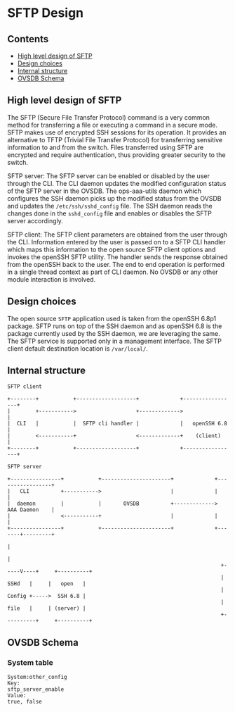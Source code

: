 # SFTP Design

## Contents
   - [High level design of SFTP](#high-level-design-of-sftp)
   - [Design choices](#design-choices)
   - [Internal structure](#internal-structure)
   - [OVSDB Schema](#ovsdb-schema)

## High level design of SFTP
The SFTP (Secure File Transfer Protocol) command is a very common method for transferring a file or executing a command in a secure mode. SFTP makes use of encrypted SSH sessions for its operation. It provides an alternative to TFTP (Trivial File Transfer Protocol) for transferring sensitive information to and from the switch. Files transferred using SFTP are encrypted and require authentication, thus providing greater security to the switch.

SFTP server:
The SFTP server can be enabled or disabled by the user through the CLI. The CLI daemon updates the modified configuration status of the SFTP server in the OVSDB. The ops-aaa-utils daemon which configures the SSH daemon picks up the modified status from the OVSDB and updates the `/etc/ssh/sshd_config` file. The SSH daemon reads the changes done in the `sshd_config` file and enables or disables the SFTP server accordingly.

SFTP client:
The SFTP client parameters are obtained from the user through the CLI. Information entered by the user is passed on to a SFTP CLI handler which maps this information to the open source SFTP client options and invokes the openSSH SFTP utility. The handler sends the response obtained from the openSSH back to the user. The end to end operation is performed in a single thread context as part of CLI daemon.
No OVSDB or any other module interaction is involved.

## Design choices

The open source `SFTP` application used is taken from the openSSH 6.8p1 package. SFTP runs on top of the SSH daemon and as openSSH 6.8 is the package currently used by the SSH daemon, we are leveraging the same.
The SFTP service is supported only in a management interface.
The SFTP client default destination location is `/var/local/`.

## Internal structure

```ditaa
SFTP client

+--------+           +-------------------+             +-----------------+
|        +----------->                   +------------->                 |
|  CLI   |           |  SFTP cli handler |             |   openSSH 6.8   |
|        <-----------+                   <-------------+    (client)     |
+--------+           +-------------------+             +-----------------+

```

```ditaa
SFTP server

+----------------+           +----------------------+             +-----------------+
|   CLI          +----------->                      |             |                 |
|  daemon        |           |       OVSDB          +------------->   AAA Daemon    |
|                <-----------+                      |             |                 |
+----------------+           +----------------------+             +-------+---------+
                                                                          |
                                                                          |
                                                                    +-----V----+     +----------+
                                                                    |   SSHd   |     |   open   |
                                                                    |   Config +----->  SSH 6.8 |
                                                                    |   file   |     | (server) |
                                                                    +----------+     +----------+

```

## OVSDB Schema
### System table
```
System:other_config
Key:
sftp_server_enable
Value:
true, false
```

